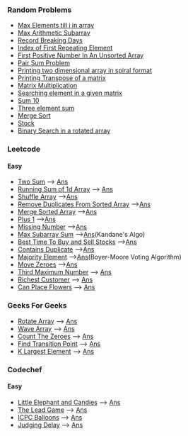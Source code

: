 ### Random Problems
* [Max Elements till i in array](/Array/max_ele.cpp)
* [Max Arithmetic Subarray](/Array/max_ar_subarray.cpp)
* [Record Breaking Days](/Array/rec_brk.cpp)
* [Index of First Repeating Element](/Array/first_rep_ele.cpp)
* [First Positive Number In An Unsorted Array](/Array/first_pos_no.cpp)
* [Pair Sum Problem](/Array/pair_sum.cpp)
* [Printing two dimensional array in spiral format](/Array/sprial.cpp)
* [Printing Transpose of a matrix](/Array/transpose.cpp)
* [Matrix Multiplication](/Array/mat_mul.cpp)
* [Searching element in a given matrix](/Array/seach_mat.cpp)
* [Sum 10](/Array/sum10.cpp)
* [Three element sum](/Array/three_element_sum.cpp)
* [Merge Sort](/Array/merge_sort.cpp)
* [Stock](/Array/stock.cpp)
* [Binary Search in a rotated array](/Array/rotated_search.cpp)

### Leetcode
#### Easy
* [Two Sum](https://leetcode.com/problems/two-sum/) --> [Ans](/Array/two_sum.cpp)
* [Running Sum of 1d Array](https://leetcode.com/problems/running-sum-of-1d-array/) --> [Ans](/Array/running_sum.cpp)
* [Shuffle Array](https://leetcode.com/problems/shuffle-the-array/) -->[Ans](/Array/shuffle_array.cpp)
* [Remove Duplicates From Sorted Array](https://leetcode.com/problems/remove-duplicates-from-sorted-array/) -->[Ans](/Array/rem_dup_sorted.cpp)
* [Merge Sorted Array](https://leetcode.com/problems/merge-sorted-array/) -->[Ans](/Array/merge_arr.cpp)
* [Plus 1](https://leetcode.com/problems/plus-one/) -->[Ans](/Array/plus_one.cpp)
* [Missing Number](https://leetcode.com/problems/missing-number/) -->[Ans](/Array/missing_num.cpp)
* [Max Subarray Sum](https://leetcode.com/problems/maximum-subarray/) -->[Ans](/Array/max_subarray_sum.cpp)(Kandane's Algo)
* [Best Time To Buy and Sell Stocks](https://leetcode.com/problems/best-time-to-buy-and-sell-stock/) -->[Ans](/Array/stocks.cpp)
* [Contains Duplicate](https://leetcode.com/problems/contains-duplicate/) -->[Ans](/Array/contain_dup.cpp)
* [Majority Element](https://leetcode.com/problems/majority-element/) -->[Ans](/Array/majority_element.cpp)(Boyer-Moore Voting Algorithm)
* [Move Zeroes](https://leetcode.com/problems/move-zeroes/) -->[Ans](/Array/move_zeroes.cpp)
* [Third Maximum Number](https://leetcode.com/problems/third-maximum-number/) --> [Ans](/Array/3_max.cpp)
* [Richest Customer](https://leetcode.com/problems/richest-customer-wealth/) --> [Ans](/Array/richest.cpp)
* [Can Place Flowers](https://leetcode.com/problems/can-place-flowers/submissions/) --> [Ans](/Array/flower.cpp)

### Geeks For Geeks
* [Rotate Array](https://practice.geeksforgeeks.org/problems/rotate-array-by-n-elements-1587115621/1/?track=DSA-Foundation-Arrays&batchId=238) --> [Ans](/Array/rotate.cpp)
* [Wave Array](https://practice.geeksforgeeks.org/problems/wave-array-1587115621/1/?category[]=Arrays&category[]=Arrays&company[]=Amazon&company[]=Amazon&difficulty[]=-2&difficulty[]=-1&difficulty[]=0&page=1&query=category[]Arrayscompany[]Amazondifficulty[]-2difficulty[]-1difficulty[]0page1company[]Amazoncategory[]Arrays) --> [Ans](/Array/wave_array.cpp)
* [Count The Zeroes](https://practice.geeksforgeeks.org/problems/count-the-zeros2550/1/?category[]=Arrays&category[]=Arrays&company[]=Amazon&company[]=Amazon&difficulty[]=-2&difficulty[]=-1&difficulty[]=0&page=1&query=category[]Arrayscompany[]Amazondifficulty[]-2difficulty[]-1difficulty[]0page1company[]Amazoncategory[]Arrays#) --> [Ans](/Array/count_zeroes.cpp)
* [Find Transition Point](https://practice.geeksforgeeks.org/problems/find-transition-point-1587115620/1/?category[]=Arrays&category[]=Arrays&company[]=Amazon&company[]=Amazon&difficulty[]=-2&difficulty[]=-1&difficulty[]=0&page=1&query=category[]Arrayscompany[]Amazondifficulty[]-2difficulty[]-1difficulty[]0page1company[]Amazoncategory[]Arrays#) --> [Ans](/Array/transition_pt.cpp)
* [K Largest Element](https://practice.geeksforgeeks.org/problems/k-largest-elements4206/1/?category[]=Arrays&category[]=Arrays&company[]=Amazon&company[]=Amazon&difficulty[]=-2&difficulty[]=-1&difficulty[]=0&page=1&query=category[]Arrayscompany[]Amazondifficulty[]-2difficulty[]-1difficulty[]0page1company[]Amazoncategory[]Arrays#) --> [Ans](/Array/k_largest.cpp)

### Codechef
#### Easy
* [Little Elephant and Candies](https://www.codechef.com/problems/LECANDY/) --> [Ans](/Array/little_elephant.cpp)
* [The Lead Game](https://www.codechef.com/problems/TLG) --> [Ans](/Array/the_lead_game.cpp)
* [ICPC Balloons](https://www.codechef.com/problems/BALLOON) --> [Ans](/Array/icpc.cpp)
* [Judging Delay](https://www.codechef.com/problems/JDELAY) --> [Ans](/Array/judging.cpp)
